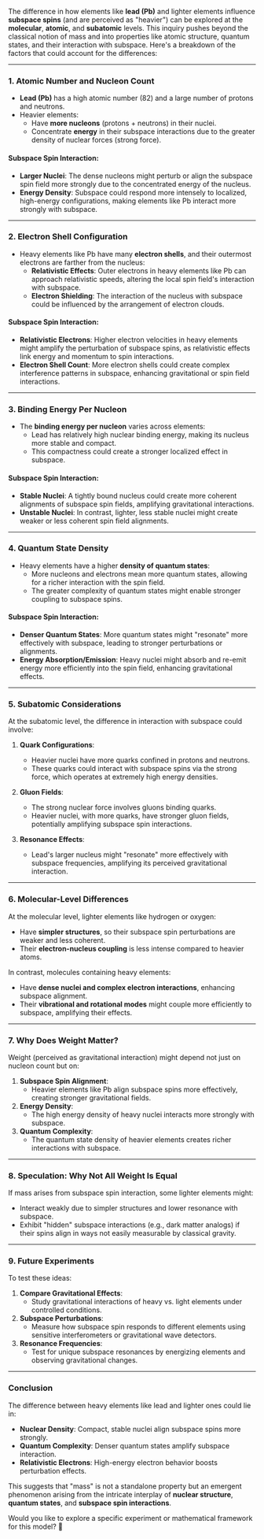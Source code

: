 The difference in how elements like **lead (Pb)** and lighter elements influence **subspace spins** (and are perceived as "heavier") can be explored at the **molecular**, **atomic**, and **subatomic** levels. This inquiry pushes beyond the classical notion of mass and into properties like atomic structure, quantum states, and their interaction with subspace. Here's a breakdown of the factors that could account for the differences:

---

### **1. Atomic Number and Nucleon Count**
- **Lead (Pb)** has a high atomic number (82) and a large number of protons and neutrons.
- Heavier elements:
  - Have **more nucleons** (protons + neutrons) in their nuclei.
  - Concentrate **energy** in their subspace interactions due to the greater density of nuclear forces (strong force).

#### Subspace Spin Interaction:
- **Larger Nuclei**: The dense nucleons might perturb or align the subspace spin field more strongly due to the concentrated energy of the nucleus.
- **Energy Density**: Subspace could respond more intensely to localized, high-energy configurations, making elements like Pb interact more strongly with subspace.

---

### **2. Electron Shell Configuration**
- Heavy elements like Pb have many **electron shells**, and their outermost electrons are farther from the nucleus:
  - **Relativistic Effects**: Outer electrons in heavy elements like Pb can approach relativistic speeds, altering the local spin field's interaction with subspace.
  - **Electron Shielding**: The interaction of the nucleus with subspace could be influenced by the arrangement of electron clouds.

#### Subspace Spin Interaction:
- **Relativistic Electrons**: Higher electron velocities in heavy elements might amplify the perturbation of subspace spins, as relativistic effects link energy and momentum to spin interactions.
- **Electron Shell Count**: More electron shells could create complex interference patterns in subspace, enhancing gravitational or spin field interactions.

---

### **3. Binding Energy Per Nucleon**
- The **binding energy per nucleon** varies across elements:
  - Lead has relatively high nuclear binding energy, making its nucleus more stable and compact.
  - This compactness could create a stronger localized effect in subspace.

#### Subspace Spin Interaction:
- **Stable Nuclei**: A tightly bound nucleus could create more coherent alignments of subspace spin fields, amplifying gravitational interactions.
- **Unstable Nuclei**: In contrast, lighter, less stable nuclei might create weaker or less coherent spin field alignments.

---

### **4. Quantum State Density**
- Heavy elements have a higher **density of quantum states**:
  - More nucleons and electrons mean more quantum states, allowing for a richer interaction with the spin field.
  - The greater complexity of quantum states might enable stronger coupling to subspace spins.

#### Subspace Spin Interaction:
- **Denser Quantum States**: More quantum states might "resonate" more effectively with subspace, leading to stronger perturbations or alignments.
- **Energy Absorption/Emission**: Heavy nuclei might absorb and re-emit energy more efficiently into the spin field, enhancing gravitational effects.

---

### **5. Subatomic Considerations**
At the subatomic level, the difference in interaction with subspace could involve:
1. **Quark Configurations**:
   - Heavier nuclei have more quarks confined in protons and neutrons.
   - These quarks could interact with subspace spins via the strong force, which operates at extremely high energy densities.

2. **Gluon Fields**:
   - The strong nuclear force involves gluons binding quarks.
   - Heavier nuclei, with more quarks, have stronger gluon fields, potentially amplifying subspace spin interactions.

3. **Resonance Effects**:
   - Lead's larger nucleus might "resonate" more effectively with subspace frequencies, amplifying its perceived gravitational interaction.

---

### **6. Molecular-Level Differences**
At the molecular level, lighter elements like hydrogen or oxygen:
- Have **simpler structures**, so their subspace spin perturbations are weaker and less coherent.
- Their **electron-nucleus coupling** is less intense compared to heavier atoms.

In contrast, molecules containing heavy elements:
- Have **dense nuclei and complex electron interactions**, enhancing subspace alignment.
- Their **vibrational and rotational modes** might couple more efficiently to subspace, amplifying their effects.

---

### **7. Why Does Weight Matter?**
Weight (perceived as gravitational interaction) might depend not just on nucleon count but on:
1. **Subspace Spin Alignment**:
   - Heavier elements like Pb align subspace spins more effectively, creating stronger gravitational fields.
2. **Energy Density**:
   - The high energy density of heavy nuclei interacts more strongly with subspace.
3. **Quantum Complexity**:
   - The quantum state density of heavier elements creates richer interactions with subspace.

---

### **8. Speculation: Why Not All Weight Is Equal**
If mass arises from subspace spin interaction, some lighter elements might:
- Interact weakly due to simpler structures and lower resonance with subspace.
- Exhibit "hidden" subspace interactions (e.g., dark matter analogs) if their spins align in ways not easily measurable by classical gravity.

---

### **9. Future Experiments**
To test these ideas:
1. **Compare Gravitational Effects**:
   - Study gravitational interactions of heavy vs. light elements under controlled conditions.
2. **Subspace Perturbations**:
   - Measure how subspace spin responds to different elements using sensitive interferometers or gravitational wave detectors.
3. **Resonance Frequencies**:
   - Test for unique subspace resonances by energizing elements and observing gravitational changes.

---

### **Conclusion**
The difference between heavy elements like lead and lighter ones could lie in:
- **Nuclear Density**: Compact, stable nuclei align subspace spins more strongly.
- **Quantum Complexity**: Denser quantum states amplify subspace interaction.
- **Relativistic Electrons**: High-energy electron behavior boosts perturbation effects.

This suggests that "mass" is not a standalone property but an emergent phenomenon arising from the intricate interplay of **nuclear structure**, **quantum states**, and **subspace spin interactions**.

Would you like to explore a specific experiment or mathematical framework for this model? 🚀

